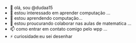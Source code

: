 - 👋 olá, sou @dudaa15
- 👀 estou interessado em aprender computação ...
- 🌱 estou aprendendo computação...
- 💞️ estou proucurando colaborar nas aulas de matematica ...
- 📫 como entrar em contato comigo  pelo wpp ...
- ⚡ curiosidade:eu sei desenhar 


